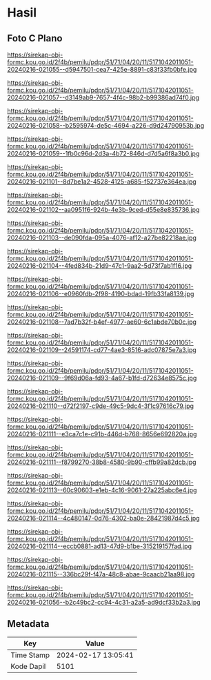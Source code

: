 # Hasil

## Foto C Plano

https://sirekap-obj-formc.kpu.go.id/2f4b/pemilu/pdpr/51/71/04/20/11/5171042011051-20240216-021055--d5947501-cea7-425e-8891-c83f33fb0bfe.jpg

https://sirekap-obj-formc.kpu.go.id/2f4b/pemilu/pdpr/51/71/04/20/11/5171042011051-20240216-021057--d3149ab9-7657-4f4c-98b2-b99386ad74f0.jpg

https://sirekap-obj-formc.kpu.go.id/2f4b/pemilu/pdpr/51/71/04/20/11/5171042011051-20240216-021058--b2595974-de5c-4694-a226-d9d24790953b.jpg

https://sirekap-obj-formc.kpu.go.id/2f4b/pemilu/pdpr/51/71/04/20/11/5171042011051-20240216-021059--1fb0c96d-2d3a-4b72-846d-d7d5a6f8a3b0.jpg

https://sirekap-obj-formc.kpu.go.id/2f4b/pemilu/pdpr/51/71/04/20/11/5171042011051-20240216-021101--8d7be1a2-4528-4125-a685-f52737e364ea.jpg

https://sirekap-obj-formc.kpu.go.id/2f4b/pemilu/pdpr/51/71/04/20/11/5171042011051-20240216-021102--aa0951f6-924b-4e3b-9ced-d55e8e835736.jpg

https://sirekap-obj-formc.kpu.go.id/2f4b/pemilu/pdpr/51/71/04/20/11/5171042011051-20240216-021103--de090fda-095a-4076-af12-a27be82218ae.jpg

https://sirekap-obj-formc.kpu.go.id/2f4b/pemilu/pdpr/51/71/04/20/11/5171042011051-20240216-021104--4fed834b-21d9-47c1-9aa2-5d73f7ab1f16.jpg

https://sirekap-obj-formc.kpu.go.id/2f4b/pemilu/pdpr/51/71/04/20/11/5171042011051-20240216-021106--e0960fdb-2f98-4190-bdad-19fb33fa8139.jpg

https://sirekap-obj-formc.kpu.go.id/2f4b/pemilu/pdpr/51/71/04/20/11/5171042011051-20240216-021108--7ad7b32f-b4ef-4977-ae60-6c1abde70b0c.jpg

https://sirekap-obj-formc.kpu.go.id/2f4b/pemilu/pdpr/51/71/04/20/11/5171042011051-20240216-021109--24591174-cd77-4ae3-8516-adc07875e7a3.jpg

https://sirekap-obj-formc.kpu.go.id/2f4b/pemilu/pdpr/51/71/04/20/11/5171042011051-20240216-021109--9f69d06a-fd93-4a67-b1fd-d72634e8575c.jpg

https://sirekap-obj-formc.kpu.go.id/2f4b/pemilu/pdpr/51/71/04/20/11/5171042011051-20240216-021110--d72f2197-c9de-49c5-9dc4-3f1c97616c79.jpg

https://sirekap-obj-formc.kpu.go.id/2f4b/pemilu/pdpr/51/71/04/20/11/5171042011051-20240216-021111--e3ca7c1e-c91b-446d-b768-8656e692820a.jpg

https://sirekap-obj-formc.kpu.go.id/2f4b/pemilu/pdpr/51/71/04/20/11/5171042011051-20240216-021111--f8799270-38b8-4580-9b90-cffb99a82dcb.jpg

https://sirekap-obj-formc.kpu.go.id/2f4b/pemilu/pdpr/51/71/04/20/11/5171042011051-20240216-021113--60c90603-e1eb-4c16-9061-27a225abc6e4.jpg

https://sirekap-obj-formc.kpu.go.id/2f4b/pemilu/pdpr/51/71/04/20/11/5171042011051-20240216-021114--4c480147-0d76-4302-ba0e-28421987d4c5.jpg

https://sirekap-obj-formc.kpu.go.id/2f4b/pemilu/pdpr/51/71/04/20/11/5171042011051-20240216-021114--eccb0881-ad13-47d9-b1be-315219157fad.jpg

https://sirekap-obj-formc.kpu.go.id/2f4b/pemilu/pdpr/51/71/04/20/11/5171042011051-20240216-021115--336bc29f-f47a-48c8-abae-9caacb21aa98.jpg

https://sirekap-obj-formc.kpu.go.id/2f4b/pemilu/pdpr/51/71/04/20/11/5171042011051-20240216-021056--b2c49bc2-cc94-4c31-a2a5-ad9dcf33b2a3.jpg


## Metadata

| Key        | Value               |
| ---------- | ------------------- |
| Time Stamp | 2024-02-17 13:05:41 |
| Kode Dapil | 5101                |



